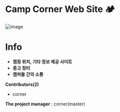 

# Camp Corner Web Site 🏕




![image](https://user-images.githubusercontent.com/68332735/169678602-18986fd2-5565-432f-9d76-bbc0f135979e.png)



# Info

- **캠핑 위치, 기타 정보 제공 사이트**
- **중고 장터**
- **캠퍼들 간의 소통**


**Contributors(2)**
- corner


**The project manager** : corner(master)

